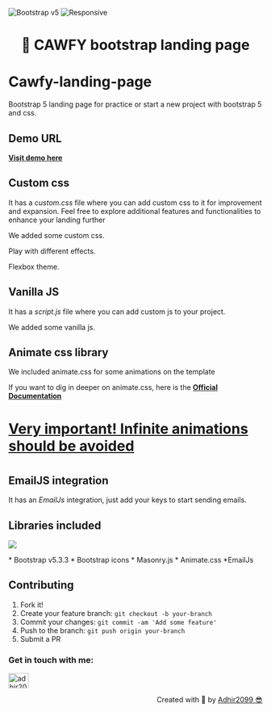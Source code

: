 ![Bootstrap v5](https://img.shields.io/badge/Bootstrap-V5-blue)
![Responsive](https://img.shields.io/badge/Responsive-Yes-ff69b4)

<h1 align="center"> 👋 CAWFY bootstrap landing page</h1>

# Cawfy-landing-page
Bootstrap 5 landing page for practice or start a new project with bootstrap 5 and css.

## Demo URL
<p align="left">
  <a href="https://adhir2099.github.io/cawfy-bootstrap5-landingpage/" target="_blank">
    <b>Visit demo here</b>
  </a>
</p>

## Custom css
<p>It has a <i>custom.css</i> file where you can add custom css to it for improvement and expansion. Feel free to explore additional features and functionalities to enhance your landing further</p>
<p>We added some custom css.</p>
<p>Play with different effects.</p>
<p>Flexbox theme.</p>

## Vanilla JS
<p>It has a <i>script.js</i> file where you can add custom js to your project.</p>
<p>We added some vanilla js.</p>

## Animate css library
<p>We included animate.css for some animations on the template</p>
<p>If you want to dig in deeper on animate.css, here is the <a href="https://animate.style/"><b>Official Documentation</b></a></p>
<h1><u>Very important! Infinite animations should be avoided</u><h1>

## EmailJS integration
<p>It has an <i>EmailJs</i> integration, just add your keys to start sending emails.</p>


## Libraries included
<p align="left">
  <a href="https://skillicons.dev">
    <img src="https://skillicons.dev/icons?i=js,bootstrap,css,html" />
  </a>
</p>
* Bootstrap v5.3.3
* Bootstrap icons
* Masonry.js
* Animate.css
*EmailJs

## Contributing

1. Fork it!
2. Create your feature branch: `git checkout -b your-branch`
3. Commit your changes: `git commit -am 'Add some feature'`
4. Push to the branch: `git push origin your-branch`
5. Submit a PR

<h3 align="left">Get in touch with me:</h3>
<p align="left">
<a href="https://www.linkedin.com/in/adhir-serrano/" target="blank"><img align="center" src="https://raw.githubusercontent.com/rahuldkjain/github-profile-readme-generator/master/src/images/icons/Social/linked-in-alt.svg" alt="adhir2099" height="30" width="40" /></a>
</p>
<p align="right" > Created with 🖤 by <a href="https://github.com/adhir2099">Adhir2099 😎</a></p>
